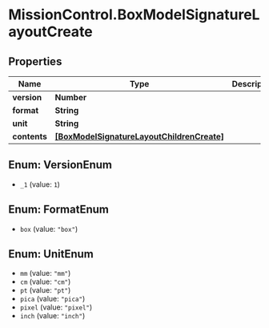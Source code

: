 # MissionControl.BoxModelSignatureLayoutCreate

## Properties
Name | Type | Description | Notes
------------ | ------------- | ------------- | -------------
**version** | **Number** |  | [optional] 
**format** | **String** |  | [optional] 
**unit** | **String** |  | [optional] 
**contents** | [**[BoxModelSignatureLayoutChildrenCreate]**](BoxModelSignatureLayoutChildrenCreate.md) |  | [optional] 

<a name="VersionEnum"></a>
## Enum: VersionEnum

* `_1` (value: `1`)


<a name="FormatEnum"></a>
## Enum: FormatEnum

* `box` (value: `"box"`)


<a name="UnitEnum"></a>
## Enum: UnitEnum

* `mm` (value: `"mm"`)
* `cm` (value: `"cm"`)
* `pt` (value: `"pt"`)
* `pica` (value: `"pica"`)
* `pixel` (value: `"pixel"`)
* `inch` (value: `"inch"`)

